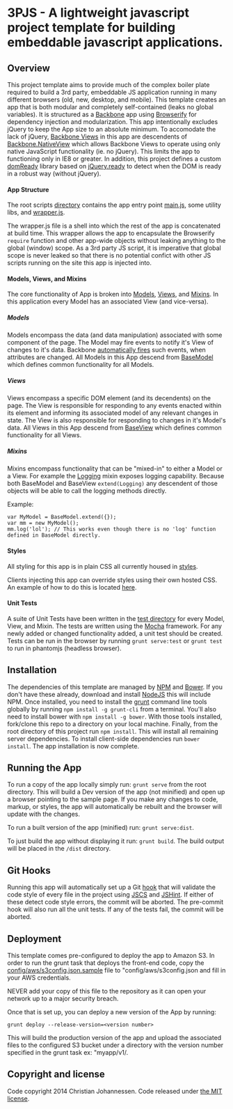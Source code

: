 3PJS - A lightweight javascript project template for building embeddable javascript applications.
===================

## Overview
This project template aims to provide much of the complex boiler plate required to build a 3rd party, embeddable JS application running in many different browsers (old, new, desktop, and mobile). This template creates an app that is both modular and completely self-contained (leaks no global variables). It is structured as a [Backbone](http://documentcloud.github.io/backbone/) app using [Browserify](http://browserify.org/) for dependency injection and modularization. This app intentionally excludes jQuery to keep the App size to an absolute minimum. To accomodate the lack of jQuery, [Backbone Views](http://documentcloud.github.io/backbone/#View) in this app are descendents of [Backbone.NativeView](https://github.com/akre54/Backbone.NativeView) which allows Backbone Views to operate using only native JavaScript functionality (ie. no jQuery). This limits the app to functioning only in IE8 or greater. In addition, this project defines a custom [domReady](app/scripts/domReady.js) library based on [jQuery.ready](http://api.jquery.com/ready/) to detect when the DOM is ready in a robust way (without jQuery).

#### App Structure

The root scripts [directory](app/scripts) contains the app entry point [main.js](app/scripts/main.js), some utility libs, and [wrapper.js](app/scripts/wrapper.js).

The wrapper.js file is a shell into which the rest of the app is concatenated at build time. This wrapper allows the app to encapsulate the Browserify `require` function and other app-wide objects without leaking anything to the global (window) scope. As a 3rd party JS script, it is imperative that global scope is never leaked so that there is no potential confict with other JS scripts running on the site this app is injected into.

#### Models, Views, and Mixins

The core functionality of App is broken into [Models](app/scripts/models), [Views](app/scripts/views), and [Mixins](app/scripts/mixins). In this application every Model has an associated View (and vice-versa).

##### Models

Models encompass the data (and data manipulation) associated with some component of the page. The Model may fire events to notify it's View of changes to it's data. Backbone [automatically fires](http://documentcloud.github.io/backbone/#Events-catalog) such events, when attributes are changed. All Models in this App descend from [BaseModel](app/scripts/models/BaseModel.js) which defines common functionality for all Models.

##### Views

Views encompass a specific DOM element (and its decendents) on the page. The View is responsible for responding to any events enacted within its element and informing its associated model of any relevant changes in state. The View is also responsible for responding to changes in it's Model's data. All Views in this App descend from [BaseView](app/scripts/views/BaseView.js) which defines common functionality for all Views.

##### Mixins

Mixins encompass functionality that can be "mixed-in" to either a Model or a View. For example the [Logging](app/scripts/mixins/Logging.js) mixin exposes logging capability. Because both BaseModel and BaseView `extend(Logging)` any descendent of those objects will be able to call the logging methods directly.

Example:
```
var MyModel = BaseModel.extend({});
var mm = new MyModel();
mm.log('lol'); // This works even though there is no 'log' function defined in BaseModel directly.
```

#### Styles
All styling for this app is in plain CSS all currently housed in [styles](app/styles).

Clients injecting this app can override styles using their own hosted CSS. An example of how to do this is located [here](app/styles/override-sample.css).

#### Unit Tests

A suite of Unit Tests have been written in the [test directory](test) for every Model, View, and Mixin. The tests are written using the [Mocha](http://visionmedia.github.io/mocha/) framework. For any newly added or changed functionality added, a unit test should be created. Tests can be run in the browser by running `grunt serve:test` or `grunt test` to run in phantomjs (headless browser).

## Installation
The dependencies of this template are managed by [NPM](https://www.npmjs.org/) and [Bower](http://bower.io/). If you don't have these already, download and install [NodeJS](http://nodejs.org/) this will include NPM. Once installed, you need to install the [grunt](http://gruntjs.com/) command line tools globally by running `npm install -g grunt-cli` from a terminal. You'll also need to install bower with `npm install -g bower`. With those tools installed, fork/clone this repo to a directory on your local machine. Finally, from the root directory of this project run `npm install`. This will install all remaining server dependencies. To install client-side dependencies run `bower install`. The app installation is now complete.

## Running the App
To run a copy of the app locally  simply run: `grunt serve` from the root directory. This will build a Dev version of the app (not minified) and open up a browser pointing to the sample page. If you make any changes to code, markup, or styles, the app will automatically be rebuilt and the browser will update with the changes.

To run a built version of the app (minified) run: `grunt serve:dist`.

To just build the app without displaying it run: `grunt build`. The build output will be placed in the `/dist` directory.

## Git Hooks
Running this app will automatically set up a Git [hook](http://git-scm.com/book/en/Customizing-Git-Git-Hooks) that will validate the code style of every file in the project using [JSCS](https://github.com/jscs-dev/node-jscs) and [JSHint](http://www.jshint.com/docs/). If either of these detect code style errors, the commit will be aborted. The pre-commit hook will also run all the unit tests. If any of the tests fail, the commit will be aborted.

## Deployment
This template comes pre-configured to deploy the app to Amazon S3. In order to run the grunt task that deploys the front-end code, copy the [config/aws/s3config.json.sample](config/aws/s3config.json.sample) file to "config/aws/s3config.json and fill in your AWS credentials.

NEVER add your copy of this file to the repository as it can open your network up to a major security breach.

Once that is set up, you can deploy a new version of the App by running:
```
grunt deploy --release-version=<version number>
```

This will build the production version of the app and upload the associated files to the configured S3 bucket under a directory with the version number specified in the grunt task ex: "myapp/v1/.

## Copyright and license

Code copyright 2014 Christian Johannessen. Code released under [the MIT license](https://github.com/ceejtron/3PJS/blob/master/LICENSE).
